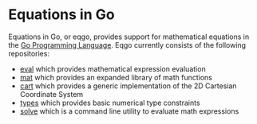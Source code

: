 # Equations in Go

Equations in Go, or eqgo, provides support for mathematical equations in the [Go Programming Language](https://go.dev). Eqgo currently consists of the following repositories:

* [eval](https://github.com/eqgo/eval) which provides mathematical expression evaluation
* [mat](https://github.com/eqgo/mat) which provides an expanded library of math functions
* [cart](https://github.com/eqgo/cart) which provides a generic implementation of the 2D Cartesian Coordinate System
* [types](https://github.com/eqgo/types) which provides basic numerical type constraints
* [solve](https://github.com/eqgo/solve) which is a command line utility to evaluate math expressions
